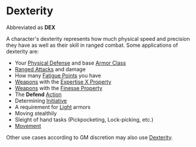 # Dexterity

Abbreviated as **DEX**

A character's dexterity represents how much physical speed and precision they have as well as their skill in ranged combat. Some applications of dexterity are:

- Your [Physical Defense](../Derived%20Statistics/Physical%20Defense.md) and base [Armor Class](../Derived%20Statistics/Armor%20Class.md)
- [Ranged Attacks](../../Game%20Procedures/Combat/Ranged%20Attack.md) and damage
- How many [Fatigue Points](../Derived%20Statistics/Fatigue%20Points.md) you have
- [Weapons](../../Items%20and%20Gear/Weapons/Weapons.md) with the [Expertise X Property](../../Items%20and%20Gear/Weapon%20Properties/Expertise%20X%20Property.md)
- [Weapons](../../Items%20and%20Gear/Weapons/Weapons.md) with the [Finesse Property](../../Items%20and%20Gear/Weapon%20Properties/Finesse%20Property.md)
- The **Defend** [Action](../../Game%20Procedures/Core%20Procedures/Action.md)
- Determining [Initiative](../../Game%20Procedures/Combat/Initiative.md)
- A requirement for [Light](../../Items%20and%20Gear/Armor%20Properties/Light%20Armor%20Property.md) armors
- Moving stealthily
- Sleight of hand tasks (Pickpocketing, Lock-picking, etc.)
- [Movement](../../Game%20Procedures/Combat/Movement.md)

Other use cases according to GM discretion may also use [Dexterity]().
